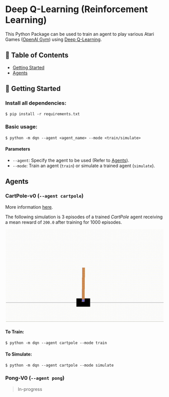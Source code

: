 # Deep Q-Learning (Reinforcement Learning)

This Python Package can be used to train an agent to play various Atari Games ([OpenAI Gym](https://gym.openai.com/envs/#classic_control)) using [Deep Q-Learning](https://www.tensorflow.org/agents/tutorials/0_intro_rl).


## 📝 Table of Contents

- [Getting Started](#getting_started)
- [Agents](#agents)


## 🏁 Getting Started <a name = "getting_started"></a>

### Install all dependencies:
```
$ pip install -r requirements.txt
```
### Basic usage:
```
$ python -m dqn --agent <agent_name> --mode <train/simulate>
```

#### Parameters
  - `--agent`: Specify the agent to be used (Refer to [Agents](#agents)).
  - `--mode`: Train an agent (`train`) or simulate a trained agent (`simulate`).


## Agents <a name = "agents"></a>

### CartPole-v0 (`--agent cartpole`)
More information [here](https://gym.openai.com/envs/CartPole-v0/).

The following simulation is 3 episodes of a trained _CartPole_ agent receiving a mean reward of `200.0` after training for 1000 episodes.

<p align="center">
<img src="static/cartpole.gif" alt="CartPole-V0" width="500"/>
</p>

#### To Train:
```
$ python -m dqn --agent cartpole --mode train
```

#### To Simulate:
```
$ python -m dqn --agent cartpole --mode simulate
```

### Pong-V0 (`--agent pong`)
> In-progress
